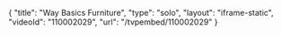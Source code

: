 {
    "title": "Way Basics Furniture",
    "type": "solo",
    "layout": "iframe-static",
    "videoId": "110002029",
    "url": "\/tvpembed\/110002029"
}